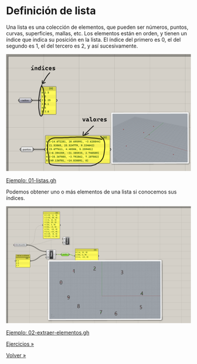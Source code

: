 # Definición de lista

Una lista es una colección de elementos, que pueden ser números, puntos,
curvas, superficies, mallas, etc. Los elementos están en orden, y tienen
un índice que indica su posición en la lista. El índice del primero es $0$,
el del segundo es $1$, el del tercero es $2$, y así sucesivamente.

![Listas](./figuras/01-listas.png)

[Ejemplo: 01-listas.gh](./01-listas.gh)

Podemos obtener uno o más elementos de una lista si conocemos sus índices.

![Extraer elementoa](./figuras/02-extraer-elementos.png)

[Ejemplo: 02-extraer-elementos.gh](./02-extraer-elementos.gh)

[Ejercicios »](./ejercicios)

[Volver »](..)
